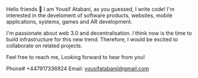 Hello friends 👋 I am Yousif Atabani, as you guessed, I write code! 
I'm interested in the develoment of software products, websites, mobile applications, systems, games and AR development.

I'm passionate about web 3.0 and decentralisation. I think now is the time to build infrastructure for this new trend. 
Therefore, I would be excited to collaborate on related projects.

Feel free to reach me, Looking forward to hear from you!

Phone# +447917336924
Email: yousifatabanii@gmail.com
